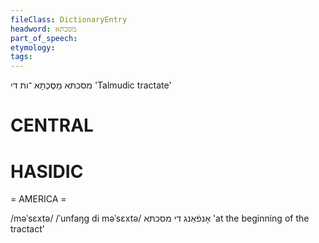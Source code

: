 ```yaml
---
fileClass: DictionaryEntry
headword: מסכתּא
part_of_speech: 
etymology: 
tags: 
---
```

מסכתּא
מַסֶּכְתָּא
־ות
די
'Talmudic tractate'

CENTRAL
========

HASIDIC
=======
= AMERICA = 

/məˈsɛxtə/
/ˈunfaŋg di məˈsɛxtə/ אָנפֿאַנג די מסכתּא 'at the beginning of the tractact'

